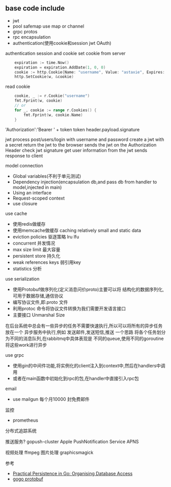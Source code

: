 ## base code include
- jwt
- pool safemap use map or channel
- grpc protos
- rpc encapsulation
- authentication(使用cookie和session jwt OAuth)


authentication 
session and cookie
set cookie from server
```go
    expiration := time.Now()
    expiration = expiration.AddDate(1, 0, 0)
    cookie := http.Cookie{Name: "username", Value: "astaxie", Expires: expiration}
    http.SetCookie(w, &cookie)
```
read cookie
```go
    cookie, _ := r.Cookie("username")
    fmt.Fprint(w, cookie)
    // or
    for _, cookie := range r.Cookies() {
        fmt.Fprint(w, cookie.Name)
    }
```


'Authorization':'Bearer ' + token
token header.payload.signature

jwt process
post/users/login with username and password
create a jwt with a secret
return the jwt to the browser
sends the jwt on the Authorization Header
check jwt signature get user information from the jwt
sends response to client

model connection
- Global variables(不利于单元测试)
- Dependency injection(encapsulation db,and pass db from handler to model,injected in main)
- Using an interface
- Request-scoped context
- use closure

use cache
- 使用redis做缓存
- 使用memcache做缓存 caching relatively small and static data
- eviction policies 驱逐策略 lru lfu 
- concurrent 并发情况
- max size limit 最大容量
- persistent store 持久化
- weak references keys 弱引用key
- statistics 分析

use serialization 
- 使用Protobuf做序列化(定义消息问价proto)主要可以将 结构化的数据序列化,可用于数据存储,通信协议
- 编写协议文件,即.proto 文件
- 利用protoc 命令将协议文件转换为我们需要开发语言接口
- 主要接口 Unmarshal Size

在后台系统中总会有一些异步的任务不需要快速执行,所以可以将所有的异步任务放在一个 异步服务中执行,例如 发送邮件,发送短信,推送
一个思路 将各个任务划分为不同的消息队列,在rabbitmq中具体表现是 不同的queue,使用不同的goroutine 将这些work进行异步

use grpc
- 使用gin的中间件功能,将实例化的client注入到context中,然后在handlers中调用
- 或者在main函数中初始化到rpc的包,在handler中直接引入rpc包

email
- use mailgun 每个月10000 封免费邮件

监控
- prometheus

分布式追踪系统

推送服务? gopush-cluster  Apple PushNotification Service APNS

视频处理 ffmpeg
图片处理 graphicsmagick


参考
- [Practical Persistence in Go: Organising Database Access](http://www.alexedwards.net/blog/organising-database-access)
- [gogo protobuf](https://github.com/gogo/protobuf)

